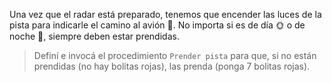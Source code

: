 <gs-attire attire-url="https://raw.githubusercontent.com/MumukiProject/mumuki-guia-gobstones-aeropuerto/master/assets/attires/config_1571764275850.json"></gs-attire>

<gs-toolbox toolbox-url="https://raw.githubusercontent.com/MumukiProject/mumuki-guia-gobstones-aeropuerto/master/assets/toolbox_1571764717868.xml"></gs-toolbox>

Una vez que el radar está preparado, tenemos que encender las luces de la pista para indicarle el camino al avión :rotating_light:. No importa si es de día :sun_with_face: o de noche :full_moon_with_face:, siempre deben estar prendidas. 

> Definí e invocá el procedimiento `Prender pista` para que, si no están prendidas (no hay bolitas rojas), las prenda (ponga 7 bolitas rojas).
